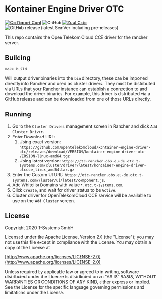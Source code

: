 Kontainer Engine Driver OTC
===============================
[![Go Report Card](https://goreportcard.com/badge/github.com/opentelekomcloud/kontainer-engine-driver-otc)](https://goreportcard.com/report/github.com/opentelekomcloud/kontainer-engine-driver-otc)
![GitHub](https://img.shields.io/github/license/opentelekomcloud/kontainer-engine-driver-otc)
[![Zuul Gate](https://zuul.eco.tsi-dev.otc-service.com/api/tenant/eco/badge?project=opentelekomcloud/kontainer-engine-driver-otc&pipeline=check&branch=master)](https://zuul.eco.tsi-dev.otc-service.com/t/eco/builds?project=opentelekomcloud%2Fkontainer-engine-driver-otc)
![GitHub release (latest SemVer including pre-releases)](https://img.shields.io/github/v/release/opentelekomcloud/kontainer-engine-driver-otc?include_prereleases)

This repo contains the Open Telekom Cloud CCE driver for the rancher server.

## Building

`make build`

Will output driver binaries into the `bin` directory, these can be imported 
directly into Rancher and used as cluster drivers.  They must be distributed 
via URLs that your Rancher instance can establish a connection to and download 
the driver binaries.  For example, this driver is distributed via a GitHub 
release and can be downloaded from one of those URLs directly.


## Running

1. Go to the `Cluster Drivers` management screen in Rancher and click `Add Cluster Driver`.
2. Enter Download URL:
    1) Using exact version: `https://github.com/opentelekomcloud/kontainer-engine-driver-otc/releases/download/VERSION/kontainer-engine-driver-otc-VERSION-linux-amd64.tgz`
    2) Using latest version: `https://otc-rancher.obs.eu-de.otc.t-systems.com/cluster/driver/latest/kontainer-engine-driver-otccce_linux_amd64.tar.gz`
3. Enter the Custom UI URL: `https://otc-rancher.obs.eu-de.otc.t-systems.com/cluster/ui/latest/component.js`.
4. Add Whitelist Domains with value `*.otc.t-systems.com`.
5. Click `Create`, and wait for driver status to be `Active`.
6. Cluster driver for OpenTelekomCloud CCE service will be available to use on the `Add Cluster` screen.

## License

Copyright 2020 T-Systems GmbH

Licensed under the Apache License, Version 2.0 (the "License");
you may not use this file except in compliance with the License.
You may obtain a copy of the License at

[http://www.apache.org/licenses/LICENSE-2.0](http://www.apache.org/licenses/LICENSE-2.0)

Unless required by applicable law or agreed to in writing, software
distributed under the License is distributed on an "AS IS" BASIS,
WITHOUT WARRANTIES OR CONDITIONS OF ANY KIND, either express or implied.
See the License for the specific language governing permissions and
limitations under the License.
